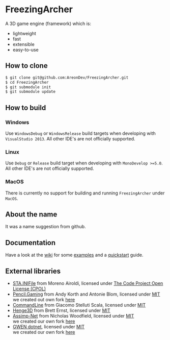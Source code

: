 FreezingArcher
=========
A 3D game engine (framework) which is:
 * lightweight
 * fast
 * extensible
 * easy-to-use

How to clone
------------
```sh
$ git clone git@github.com:AreonDev/FreezingArcher.git
$ cd FreezingArcher
$ git submodule init
$ git submodule update
```

How to build
------------
### Windows
Use `WindowsDebug` or `WindowsRelease` build targets when developing with `VisualStudio 2013`. All other IDE's are not officially supported.

### Linux
Use `Debug` or `Release` build target when developing with `MonoDevelop >=5.0`. All other IDE's are not officially supported.

### MacOS
There is currently no support for building and running `FreezingArcher` under `MacOS`.

About the name
--------------
It was a name suggestion from github.

Documentation
-------------
Have a look at the [wiki](https://github.com/fin-ger/FreezingArcher/wiki) for some [examples](https://github.com/fin-ger/FreezingArcher/wiki/Components) and a [quickstart](https://github.com/fin-ger/FreezingArcher/wiki/Home#quickstart) guide.

External libraries
------------------
 * [STA.INIFile](http://www.codeproject.com/Articles/35401/A-Cross-platform-C-Class-for-Using-INI-Files-to-St) from Moreno Airoldi, licensed under [The Code Project Open License (CPOL)](http://www.codeproject.com/info/cpol10.aspx)
 * [Pencil.Gaming](https://github.com/andykorth/Pencil.Gaming) from Andy Korth and Antonie Blom, licensed under [MIT](https://github.com/andykorth/Pencil.Gaming/blob/master/Pencil.Gaming/LICENSE.TXT)  
 we created out own fork [here](https://github.com/AreonDev/Pencil.Gaming)
 * [CommandLine](http://commandline.codeplex.com/) from Giacomo Stelluti Scala, licensed under [MIT](http://commandline.codeplex.com/license)
 * [Henge3D](https://github.com/bretternst/henge3d) from Brett Ernst, licensed under [MIT](http://henge3d.codeplex.com/license)
 * [Assimp-Net](https://code.google.com/p/assimp-net/) from Nicholas Woodfield, licensed under [MIT](http://opensource.org/licenses/mit-license.php)  
we created our own fork [here](https://github.com/AreonDev/assimp-net)
 * [GWEN dotnet](https://code.google.com/p/gwen-dotnet/), licensed under [MIT](http://opensource.org/licenses/mit-license.php)  
we created our own fork [here](https://github.com/AreonDev/gwen-dotnet)
